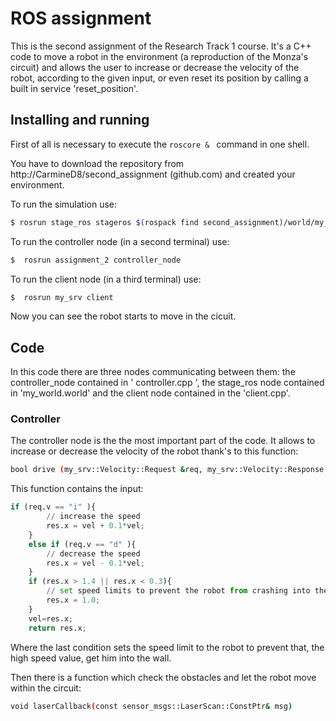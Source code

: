 ROS assignment
================================

This is the second assignment of the Research Track 1 course. 
It's a C++ code to move a robot in the environment (a reproduction of the Monza's circuit) and allows the user to increase or decrease the velocity of the robot, according to the given input, or even   reset its position by calling a built in service 'reset_position'.


Installing and running
----------------------
First of all is necessary to execute the `roscore & ` command in one shell.

You have to download the repository from http://CarmineD8/second_assignment (github.com) and created your environment.

To run the simulation use:

```bash
$ rosrun stage_ros stageros $(rospack find second_assignment)/world/my_world.world
```

To run the controller node (in a second terminal) use:

```bash
$  rosrun assignment_2 controller_node
```

To run the client node (in a third terminal) use:

```bash
$  rosrun my_srv client
```

Now you can see the robot starts to move in the cicuit.

Code
---------

In this code there are three nodes communicating between them: the controller_node contained in ' controller.cpp ', the stage_ros node contained in 'my_world.world' and the client node contained in the 'client.cpp'. 

### Controller ###

The controller node is the the most important part of the code. It allows to increase or decrease the velocity of the robot thank's to this function:

```bash
bool drive (my_srv::Velocity::Request &req, my_srv::Velocity::Response &res)
```
This function contains the input:

```python
if (req.v == "i" ){
		// increase the speed
		res.x = vel + 0.1*vel;		
	}
	else if (req.v == "d" ){
		// decrease the speed
		res.x = vel - 0.1*vel;
	}
	if (res.x > 1.4 || res.x < 0.3){
		// set speed limits to prevent the robot from crashing into the wall (the velocity turns to the initional value)
		res.x = 1.0;
	}
	vel=res.x;
	return res.x;
```
Where the last condition sets the speed limit to the robot to prevent that, the high speed value, get him into the wall.

Then there is a function which check the obstacles and let the robot move within the circuit:

```bash
void laserCallback(const sensor_msgs::LaserScan::ConstPtr& msg)
```
